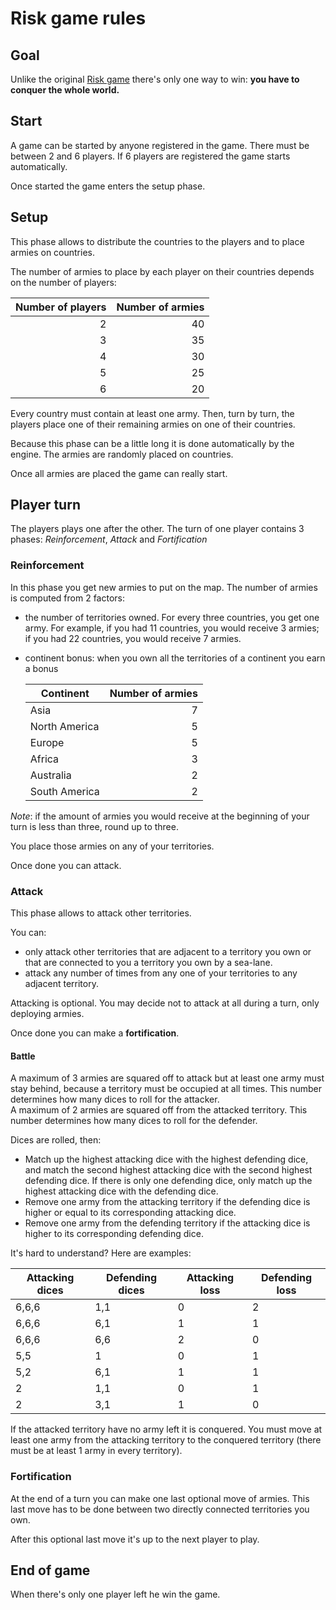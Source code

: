 # Risk game rules

## Goal

Unlike the original [Risk game](http://en.wikipedia.org/wiki/Risk_%28game%29) there's only one way to win: **you have to conquer the whole world.**

## Start

A game can be started by anyone registered in the game. There must be between 2 and 6 players. If 6 players are registered the game starts automatically.

Once started the game enters the setup phase.

## Setup

This phase allows to distribute the countries to the players and to place armies on countries.

The number of armies to place by each player on their countries depends on the number of players:

| Number of players  | Number of armies |
| ---: | ---: |
|    2 |   40 |
|    3 |   35 |
|    4 |   30 |
|    5 |   25 |
|    6 |   20 |

Every country must contain at least one army. Then, turn by turn, the players place one of their remaining armies on one of their countries.

Because this phase can be a little long it is done automatically by the engine. The armies are randomly placed on countries.

Once all armies are placed the game can really start.

## Player turn

The players plays one after the other. The turn of one player contains 3 phases: _Reinforcement_, _Attack_ and _Fortification_

### Reinforcement

In this phase you get new armies to put on the map. The number of armies is computed from 2 factors:

- the number of territories owned. For every three countries, you get one army. For example, if you had 11 countries, you would receive 3 armies; if you had 22 countries, you would receive 7 armies.
- continent bonus: when you own all the territories of a continent you earn a bonus 

  | Continent  | Number of armies |
  | ------------- | ---: |
  | Asia          |    7 |
  | North America |    5 |
  | Europe        |    5 |
  | Africa        |    3 |
  | Australia     |    2 |
  | South America |    2 |
 
*Note*: if the amount of armies you would receive at the beginning of your turn is less than three, round up to three.

You place those armies on any of your territories.

Once done you can attack.

### Attack

This phase allows to attack other territories.

You can:
- only attack other territories that are adjacent to a territory you own or that are connected to you a territory you own by a sea-lane.
- attack any number of times from any one of your territories to any adjacent territory.

Attacking is optional. You may decide not to attack at all during a turn, only deploying armies.

Once done you can make a **fortification**.

#### Battle

A maximum of 3 armies are squared off to attack but at least one army must stay behind, because a territory must be occupied at all times. This number determines how many dices to roll for the attacker.  
A maximum of 2 armies are squared off from the attacked territory. This number determines how many dices to roll for the defender.

Dices are rolled, then:

- Match up the highest attacking dice with the highest defending dice, and match the second highest attacking dice with the second highest defending dice. If there is only one defending dice, only match up the highest attacking dice with the defending dice.
- Remove one army from the attacking territory if the defending dice is higher or equal to its corresponding attacking dice.
- Remove one army from the defending territory if the attacking dice is higher to its corresponding defending dice.

It's hard to understand? Here are examples:

| Attacking dices | Defending dices | Attacking loss | Defending loss |
| ----- | --- | --- | --- |
| 6,6,6 | 1,1 | 0 | 2 |
| 6,6,6 | 6,1 | 1 | 1 |
| 6,6,6 | 6,6 | 2 | 0 |
| 5,5   | 1   | 0 | 1 |
| 5,2   | 6,1 | 1 | 1 |
| 2     | 1,1 | 0 | 1 |
| 2     | 3,1 | 1 | 0 |
  
If the attacked territory have no army left it is conquered. You must move at least one army from the attacking territory to the conquered territory (there must be at least 1 army in every territory).

### Fortification

At the end of a turn you can make one last optional move of armies. This last move has to be done between two directly connected territories you own.

After this optional last move it's up to the next player to play.

## End of game

When there's only one player left he win the game.
